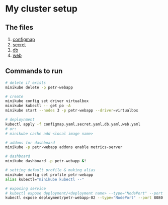 # My cluster setup

## The files

1. [configmap](./configmap.yaml)
2. [secret](./secret.yaml)
3. [db](./db.yaml)
4. [web](./web.yaml)

## Commands to run

```bash
# delete if exists
minikube delete -p petr-webapp

# create
minikube config set driver virtualbox
minikube kubectl -- get po -A
minikube start --nodes 3 -p petr-webapp --driver=virtualbox

# deploynment
kubectl apply -f configmap.yaml,secret.yaml,db.yaml,web.yaml
# or:
# minikube cache add <local image name>

# addons for dashboard
minikube -p petr-webapp addons enable metrics-server

# dashboard
minikube dashboard -p petr-webapp &!

# setting default profile & making alias
minikube config set profile petr-webapp
alias kubectl="minikube kubectl --"

# exposing service
# kubectl expose deployment/<deployment name> --type="NodePort" --port 8080 --cluster <cluster name>
kubectl expose deployment/petr-webapp-02 --type="NodePort" --port 8080 --cluster petr-webapp
```
